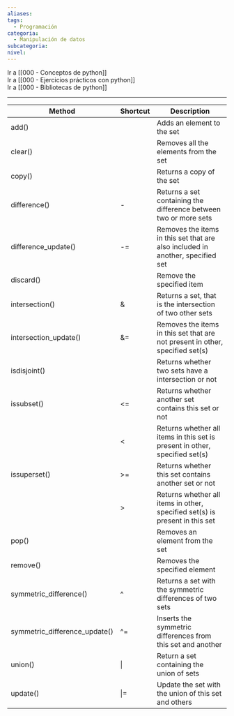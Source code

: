 ```yaml
---
aliases: 
tags:
  - Programación
categoria:
  - Manipulación de datos
subcategoria: 
nivel:
---
```


Ir a [[000 - Conceptos de python]] <br>
Ir a [[000 - Ejercicios prácticos con python]] <br>
Ir a [[000 - Bibliotecas de python]]

---

| Method                        | Shortcut | Description                                                                    |
|-------------------------------|----------|--------------------------------------------------------------------------------|
| add()                         |          | Adds an element to the set                                                     |
| clear()                       |          | Removes all the elements from the set                                          |
| copy()                        |          | Returns a copy of the set                                                      |
| difference()                  | -        | Returns a set containing the difference between two or more sets               |
| difference_update()           | -=       | Removes the items in this set that are also included in another, specified set |
| discard()                     |          | Remove the specified item                                                      |
| intersection()                | &        | Returns a set, that is the intersection of two other sets                      |
| intersection_update()         | &=       | Removes the items in this set that are not present in other, specified set(s)  |
| isdisjoint()                  |          | Returns whether two sets have a intersection or not                            |
| issubset()                    | <=       | Returns whether another set contains this set or not                           |
|                               | <        | Returns whether all items in this set is present in other, specified set(s)    |
| issuperset()                  | >=       | Returns whether this set contains another set or not                           |
|                               | >        | Returns whether all items in other, specified set(s) is present in this set    |
| pop()                         |          | Removes an element from the set                                                |
| remove()                      |          | Removes the specified element                                                  |
| symmetric_difference()        | ^        | Returns a set with the symmetric differences of two sets                       |
| symmetric_difference_update() | ^=       | Inserts the symmetric differences from this set and another                    |
| union()                       | \|       | Return a set containing the union of sets                                      |
| update()                      | \|=      | Update the set with the union of this set and others                           |






